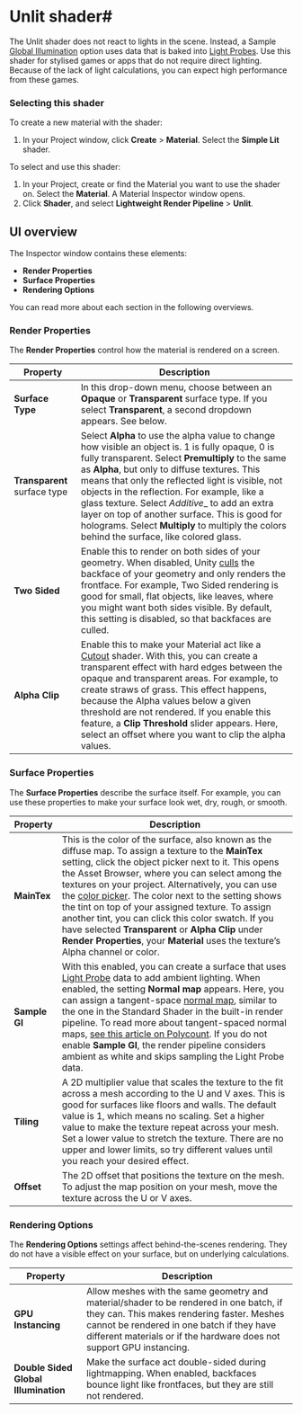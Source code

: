 # Unlit shader#

The Unlit shader does not react to lights in the scene. Instead, a Sample [Global Illumination](https://docs.unity3d.com/Manual/GIIntro.html) option uses data that is baked into [Light Probes](https://docs.unity3d.com/Manual/LightProbes.html). 
Use this shader for stylised games or apps that do not require direct lighting. Because of the lack of light calculations, you can expect high performance from these games.

 
### Selecting this shader ###

To create a new material with the shader:
1. In your Project window, click __Create__ > __Material__. Select the __Simple Lit__ shader.

To select and use this shader:
1. In your Project, create or find the Material you want to use the shader on.  Select the __Material__. A Material Inspector window opens. 
2. Click __Shader__, and select __Lightweight Render Pipeline__ > __Unlit__.

## UI overview ##

The Inspector window contains these elements: 
* __Render Properties__ 
* __Surface Properties__ 
* __Rendering Options__

You can read more about each section in the following overviews.

### Render Properties ###

The __Render Properties__ control how the material is rendered on a screen.

| Property | Description |
| ------------ | --- |
| __Surface Type__ | In this drop-down menu, choose between an __Opaque__ or __Transparent__ surface type. If you select __Transparent__, a second dropdown appears. See below.
| __Transparent__ surface type | Select __Alpha__ to use the alpha value to change how visible an object is. 1 is fully opaque, 0 is fully transparent. Select  __Premultiply__ to the same as __Alpha__, but only to diffuse textures. This means that only the reflected light is visible, not objects in the reflection. For example, like a glass texture. Select _Additive__ to add an extra layer on top of another surface. This is good for holograms. Select __Multiply__ to multiply the colors behind the surface, like colored glass. |
| __Two Sided__ | Enable this to render on both sides of your geometry. When disabled, Unity [culls](https://docs.unity3d.com/Manual/SL-CullAndDepth.html) the backface of your geometry and only renders the frontface. For example, Two Sided rendering is good for small, flat objects, like leaves, where you might want both sides visible. By default, this setting is disabled, so that backfaces are culled. |
| __Alpha Clip__ | Enable this to make your Material act like a [Cutout](https://docs.unity3d.com/Manual/StandardShaderMaterialParameterRenderingMode.html) shader. With this, you can create a transparent effect with hard edges between the opaque and transparent areas. For example, to create straws of grass. This effect happens, because the Alpha values below a given threshold are not rendered. If you enable this feature, a __Clip Threshold__ slider appears. Here, select an offset where you want to clip the alpha values.|

### Surface Properties ###
The __Surface Properties__ describe the surface itself. For example, you can use these properties to make your surface look wet, dry, rough, or smooth. 

| Property | Description |
| ------------ | --- |
__MainTex__ | This is the color of the surface, also known as the diffuse map. To assign a texture to the __MainTex__ setting, click the object picker next to it. This opens the Asset Browser, where you can select among the textures on your project. Alternatively, you can use the [color picker](https://docs.unity3d.com/Manual/EditingValueProperties.html). The color next to the setting shows the tint on top of your assigned texture. To assign another tint, you can click this color swatch. If you have selected __Transparent__ or __Alpha Clip__ under __Render Properties__, your __Material__ uses the texture’s Alpha channel or color.
__Sample GI__ | With this enabled, you can create a surface that uses [Light Probe](https://docs.unity3d.com/Manual/LightProbes.html) data to add ambient lighting. When enabled, the setting __Normal map__ appears. Here, you can assign a tangent-space [normal map](https://docs.unity3d.com/Manual/StandardShaderMaterialParameterNormalMap.html), similar to the one in the Standard Shader in the built-in render pipeline. To read more about tangent-spaced normal maps, [see this article on Polycount](http://wiki.polycount.com/wiki/Normal_Map_Technical_Details#Tangent-Space_vs._Object-Space). If you do not enable __Sample GI__, the render pipeline considers ambient as white and skips sampling the Light Probe data.
__Tiling__ | A 2D multiplier value that scales the texture to the fit across a mesh according to the U and V axes. This is good for surfaces like floors and walls. The default value is 1, which means no scaling. Set a higher value to make the texture repeat across your mesh. Set a lower value to stretch the texture. There are no upper and lower limits, so try different values until you reach your desired effect.
__Offset__ | The 2D offset that positions the texture on the mesh.  To adjust the map position on your mesh, move the texture across the U or V axes.

### Rendering Options

The __Rendering Options__ settings affect behind-the-scenes rendering. They do not have a visible effect on your surface, but on underlying calculations.

Property | Description
---|---
__GPU Instancing__ | Allow meshes with the same geometry and material/shader to be rendered in one batch, if they can. This makes rendering faster.  Meshes cannot be rendered in one batch if they have different materials or if the hardware does not support GPU instancing. 
__Double Sided Global Illumination__ | Make the surface act double-sided during lightmapping. When enabled, backfaces bounce light like frontfaces, but they are still not rendered. 


